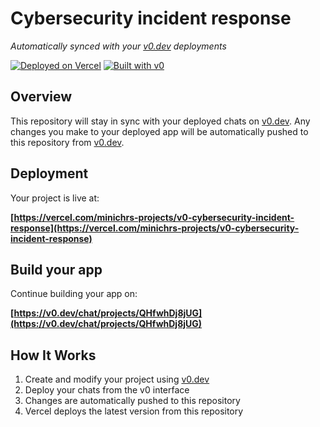 # Cybersecurity incident response

*Automatically synced with your [v0.dev](https://v0.dev) deployments*

[![Deployed on Vercel](https://img.shields.io/badge/Deployed%20on-Vercel-black?style=for-the-badge&logo=vercel)](https://vercel.com/minichrs-projects/v0-cybersecurity-incident-response)
[![Built with v0](https://img.shields.io/badge/Built%20with-v0.dev-black?style=for-the-badge)](https://v0.dev/chat/projects/QHfwhDj8jUG)

## Overview

This repository will stay in sync with your deployed chats on [v0.dev](https://v0.dev).
Any changes you make to your deployed app will be automatically pushed to this repository from [v0.dev](https://v0.dev).

## Deployment

Your project is live at:

**[https://vercel.com/minichrs-projects/v0-cybersecurity-incident-response](https://vercel.com/minichrs-projects/v0-cybersecurity-incident-response)**

## Build your app

Continue building your app on:

**[https://v0.dev/chat/projects/QHfwhDj8jUG](https://v0.dev/chat/projects/QHfwhDj8jUG)**

## How It Works

1. Create and modify your project using [v0.dev](https://v0.dev)
2. Deploy your chats from the v0 interface
3. Changes are automatically pushed to this repository
4. Vercel deploys the latest version from this repository

